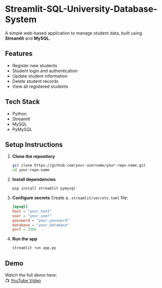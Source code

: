 # Streamlit-SQL-University-Database-System

A simple web-based application to manage student data, built using **Streamlit** and **MySQL**.

## Features

- Register new students  
- Student login and authentication  
- Update student information  
- Delete student records  
- View all registered students  

## Tech Stack

- Python  
- Streamlit  
- MySQL  
- PyMySQL  

## Setup Instructions

1. **Clone the repository**
   ```bash
   git clone https://github.com/your-username/your-repo-name.git
   cd your-repo-name
   ```

2. **Install dependencies**
   ```bash
   pip install streamlit pymysql
   ```

3. **Configure secrets**
   Create a `.streamlit/secrets.toml` file:
   ```toml
   [mysql]
   host = "your_host"
   user = "your_user"
   password = "your_password"
   database = "your_database"
   port = 3306
   ```

4. **Run the app**
   ```bash
   streamlit run app.py
   ```

## Demo

Watch the full demo here:  
📺 [YouTube Video](https://youtu.be/lKcQ4UL4Frs)
